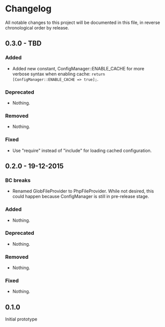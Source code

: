 # Changelog

All notable changes to this project will be documented in this file, in reverse chronological order by release.


## 0.3.0 - TBD
  
### Added
  
- Added new constant, ConfigManager::ENABLE_CACHE for more verbose syntax when enabling cache: 
  `return [ConfigManager::ENABLE_CACHE => true];`.
  
### Deprecated
  
- Nothing.
  
### Removed
  
- Nothing.
  
### Fixed

- Use "require" instead of "include" for loading cached configuration.


## 0.2.0 - 19-12-2015

### BC breaks

- Renamed GlobFileProvider to PhpFileProvider. While not desired, this could happen because
  ConfigManager is still in pre-release stage.
  
### Added
  
- Nothing.
  
### Deprecated
  
- Nothing.
  
### Removed
  
- Nothing.
  
### Fixed

- Nothing.

## 0.1.0

Initial prototype
